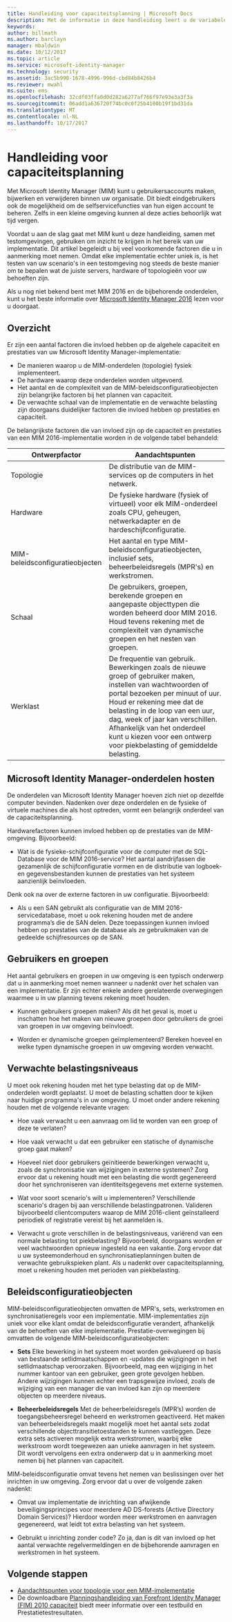 ```yaml
---
title: Handleiding voor capaciteitsplanning | Microsoft Docs
description: Met de informatie in deze handleiding leert u de variabelen te begrijpen die u in aanmerking moet nemen voordat u MIM 2016 implementeert, inclusief de belastingsniveaus en beleidsbeslissingen.
keywords: 
author: billmath
ms.author: barclayn
manager: mbaldwin
ms.date: 10/12/2017
ms.topic: article
ms.service: microsoft-identity-manager
ms.technology: security
ms.assetid: 3ac5b990-1678-4996-996d-cbd84b8426b4
ms.reviewer: mwahl
ms.suite: ems
ms.openlocfilehash: 32cdf03ffa0d0d282a6277af766f97e93e3a3f3a
ms.sourcegitcommit: 06add1a636720f74bc0c0f25b4100b19f1bd31da
ms.translationtype: MT
ms.contentlocale: nl-NL
ms.lasthandoff: 10/17/2017
---
```

# <a name="capacity-planning-guide"></a>Handleiding voor capaciteitsplanning

Met Microsoft Identity Manager (MIM) kunt u gebruikersaccounts maken, bijwerken en verwijderen binnen uw organisatie. Dit biedt eindgebruikers ook de mogelijkheid om de selfservicefuncties van hun eigen account te beheren. Zelfs in een kleine omgeving kunnen al deze acties behoorlijk wat tijd vergen.

Voordat u aan de slag gaat met MIM kunt u deze handleiding, samen met testomgevingen, gebruiken om inzicht te krijgen in het bereik van uw implementatie. Dit artikel begeleidt u bij veel voorkomende factoren die u in aanmerking moet nemen. Omdat elke implementatie echter uniek is, is het testen van uw scenario's in een testomgeving nog steeds de beste manier om te bepalen wat de juiste servers, hardware of topologieën voor uw behoeften zijn.

Als u nog niet bekend bent met MIM 2016 en de bijbehorende onderdelen, kunt u het beste informatie over [Microsoft Identity Manager 2016](microsoft-identity-manager-2016.md) lezen voor u doorgaat.

## <a name="overview"></a>Overzicht

Er zijn een aantal factoren die invloed hebben op de algehele capaciteit en prestaties van uw Microsoft Identity Manager-implementatie:

- De manieren waarop u de MIM-onderdelen (topologie) fysiek implementeert.
- De hardware waarop deze onderdelen worden uitgevoerd.
- Het aantal en de complexiteit van de MIM-beleidsconfiguratieobjecten zijn belangrijke factoren bij het plannen van capaciteit.
- De verwachte schaal van de implementatie en de verwachte belasting zijn doorgaans duidelijker factoren die invloed hebben op prestaties en capaciteit.

De belangrijkste factoren die van invloed zijn op de capaciteit en prestaties van een MIM 2016-implementatie worden in de volgende tabel behandeld:

| Ontwerpfactor | Aandachtspunten |
| ------------- | -------------- |
| Topologie | De distributie van de MIM-services op de computers in het netwerk. |
| Hardware | De fysieke hardware (fysiek of virtueel) voor elk MIM-onderdeel zoals CPU, geheugen, netwerkadapter en de hardeschijfconfiguratie. |
| MIM-beleidsconfiguratieobjecten | Het aantal en type MIM-beleidsconfiguratieobjecten, inclusief sets, beheerbeleidsregels (MPR's) en werkstromen. |
| Schaal | De gebruikers, groepen, berekende groepen en aangepaste objecttypen die worden beheerd door MIM 2016. Houd tevens rekening met de complexiteit van dynamische groepen en het nesten van groepen. |
| Werklast | De frequentie van gebruik. Bewerkingen zoals de nieuwe groep of gebruiker maken, instellen van wachtwoorden of portal bezoeken per minuut of uur. Houd er rekening mee dat de belasting in de loop van een uur, dag, week of jaar kan verschillen. Afhankelijk van het onderdeel kunt u kiezen voor een ontwerp voor piekbelasting of gemiddelde belasting. |

## <a name="hosting-microsoft-identity-manager-components"></a>Microsoft Identity Manager-onderdelen hosten

De onderdelen van Microsoft Identity Manager hoeven zich niet op dezelfde computer bevinden. Nadenken over deze onderdelen en de fysieke of virtuele machines die als host optreden, vormt een belangrijk onderdeel van de capaciteitsplanning.

Hardwarefactoren kunnen invloed hebben op de prestaties van de MIM-omgeving. Bijvoorbeeld:

- Wat is de fysieke-schijfconfiguratie voor de computer met de SQL-Database voor de MIM 2016-service? Het aantal aandrijfassen die gezamenlijk de schijfconfiguratie vormen en de distributie van logboek- en gegevensbestanden kunnen de prestaties van het systeem aanzienlijk beïnvloeden.

Denk ook na over de externe factoren in uw configuratie. Bijvoorbeeld:

- Als u een SAN gebruikt als configuratie van de MIM 2016-servicedatabase, moet u ook rekening houden met de andere programma’s die de SAN delen. Deze toepassingen kunnen invloed hebben op prestaties van de database als ze gebruikmaken van de gedeelde schijfresources op de SAN.

## <a name="users-and-groups"></a>Gebruikers en groepen

Het aantal gebruikers en groepen in uw omgeving is een typisch onderwerp dat u in aanmerking moet nemen wanneer u nadenkt over het schalen van een implementatie. Er zijn echter enkele andere gerelateerde overwegingen waarmee u in uw planning tevens rekening moet houden.

- Kunnen gebruikers groepen maken? Als dit het geval is, moet u inschatten hoe het maken van nieuwe groepen door gebruikers de groei van groepen in uw omgeving beïnvloedt.

- Worden er dynamische groepen geïmplementeerd? Bereken hoeveel en welke typen dynamische groepen in uw omgeving worden verwacht.

## <a name="expected-load-levels"></a>Verwachte belastingsniveaus

U moet ook rekening houden met het type belasting dat op de MIM-onderdelen wordt geplaatst. U moet de belasting schatten door te kijken naar huidige programma's in uw omgeving. U moet onder andere rekening houden met de volgende relevante vragen:

- Hoe vaak verwacht u een aanvraag om lid te worden van een groep of deze te verlaten?

- Hoe vaak verwacht u dat een gebruiker een statische of dynamische groep gaat maken?

- Hoeveel niet door gebruikers geïnitieerde bewerkingen verwacht u, zoals de synchronisatie van wijzigingen in externe systemen? Zorg ervoor dat u rekening houdt met een belasting die wordt gegenereerd door het synchroniseren van identiteitsgegevens met externe systemen.

- Wat voor soort scenario's wilt u implementeren? Verschillende scenario's dragen bij aan verschillende belastingpatronen. Valideren bijvoorbeeld clientcomputers waarop de MIM 2016-client geïnstalleerd periodiek of registratie vereist bij het aanmelden is.

- Verwacht u grote verschillen in de belastingsniveaus, variërend van een normale belasting tot piekbelasting? Bijvoorbeeld, doorgaans worden er veel wachtwoorden opnieuw ingesteld na een vakantie. Zorg ervoor dat u uw systeemonderhoud en synchronisatieplanningen buiten de verwachte gebruikspieken plant. Als u nadenkt over capaciteitsplanning, moet u rekening houden met perioden van piekbelasting.

## <a name="policy-configuration-objects"></a>Beleidsconfiguratieobjecten

MIM-beleidsconfiguratieobjecten omvatten de MPR's, sets, werkstromen en synchronisatieregels voor een implementatie. MIM-implementaties zijn uniek voor elke klant omdat de beleidsconfiguratie verandert, afhankelijk van de behoeften van elke implementatie. Prestatie-overwegingen bij omvatten de volgende MIM-beleidsconfiguratieobjecten:

- **Sets** Elke bewerking in het systeem moet worden geëvalueerd op basis van bestaande setlidmaatschappen en -updates die wijzigingen in het setlidmaatschap veroorzaken. Bijvoorbeeld, mag een wijziging in het nummer kantoor van een gebruiker, geen grote gevolgen hebben. Andere wijzigingen kunnen echter een trapsgewijze invloed, zoals de wijziging van een manager die van invloed kan zijn op meerdere objecten op meerdere niveaus.

- **Beheerbeleidsregels** Met de beheerbeleidsregels (MPR’s) worden de toegangsbeheersregel beheerd en werkstromen geactiveerd. Het maken van beheerbeleidsregels maakt mogelijk moet het aantal sets zodat verschillende objecttransitietoestanden te kunnen vastleggen. Deze extra sets activeren mogelijk extra werkstromen, waarbij elke werkstroom wordt toegewezen aan unieke aanvragen in het systeem. Dit wordt vervolgens een extra onderwerp dat u in aanmerking moet nemen bij het plannen van capaciteit.

MIM-beleidsconfiguratie omvat tevens het nemen van beslissingen over het inrichten in uw omgeving. Zorg ervoor dat u over de volgende zaken nadenkt:

- Omvat uw implementatie de inrichting van afwijkende beveiligingsprincipes voor meerdere AD DS-forests (Active Directory Domain Services)? Hierdoor worden meer werkstromen en aanvragen gegenereerd, wat leidt tot extra belasting van het systeem.

- Gebruikt u inrichting zonder code? Zo ja, dan is dit van invloed op het aantal verwachte regelvermeldingen en de bijbehorende aanvragen en werkstromen in het systeem.

## <a name="next-steps"></a>Volgende stappen

- [Aandachtspunten voor topologie voor een MIM-implementatie](topology-considerations.md)
- De downloadbare [Planningshandleiding van Forefront Identity Manager (FIM) 2010 capaciteit](http://go.microsoft.com/fwlink/?LinkId=200180) biedt meer informatie over een testbuild en Prestatietestresultaten.
